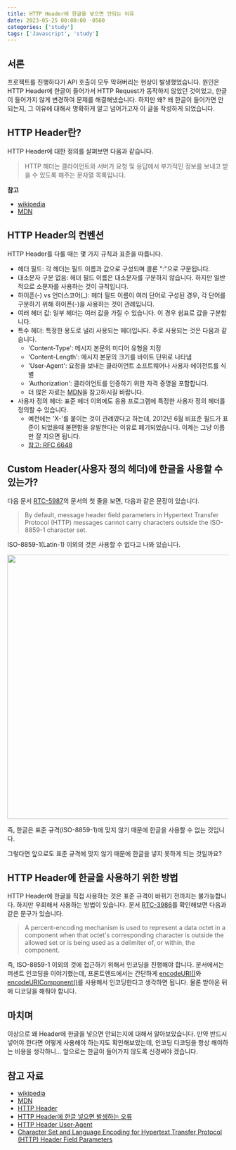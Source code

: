 ```yaml
---
title: HTTP Header에 한글을 넣으면 안되는 이유
date: 2023-05-25 00:00:00 -0500
categories: ['study']
tags: ['Javascript', 'study']
---
```


## 서론

프로젝트를 진행하다가 API 호출이 모두 막혀버리는 현상이 발생했었습니다.
원인은 HTTP Header에 한글이 들어가서 HTTP Request가 동작하지 않았던 것이었고, 한글이 들어가지 않게 변경하여 문제를 해결해냈습니다.
하지만 왜? 왜 한글이 들어가면 안되는지, 그 이유에 대해서 명확하게 알고 넘어가고자 이 글을 작성하게 되었습니다.

## HTTP Header란?

HTTP Header에 대한 정의를 살펴보면 다음과 같습니다.

> HTTP 헤더는 클라이언트와 서버가 요청 및 응답에서 부가적인 정보를 보내고 받을 수 있도록 해주는 문자열 목록입니다.

**참고**

- [wikipedia](https://en.wikipedia.org/wiki/List_of_HTTP_header_fields)
- [MDN](https://developer.mozilla.org/ko/docs/Web/HTTP/Headers)

## HTTP Header의 컨벤션

HTTP Header를 다룰 때는 몇 가지 규칙과 표준을 따릅니다.

- 헤더 필드: 각 헤더는 필드 이름과 값으로 구성되며 콜론 ":"으로 구분됩니다.
- 대소문자 구분 없음: 헤더 필드 이름은 대소문자를 구분하지 않습니다. 하지만 일반적으로 소문자를 사용하는 것이 규칙입니다.
- 하이픈(-) vs 언더스코어(_): 헤더 필드 이름이 여러 단어로 구성된 경우, 각 단어를 구분하기 위해 하이픈(-)을 사용하는 것이 관례입니다.
- 여러 헤더 값: 일부 헤더는 여러 값을 가질 수 있습니다. 이 경우 쉼표로 값을 구분합니다.
- 특수 헤더: 특정한 용도로 널리 사용되는 헤더입니다. 주로 사용되는 것은 다음과 같습니다.
  - 'Content-Type': 메시지 본문의 미디어 유형을 지정
  - 'Content-Length': 메시지 본문의 크기를 바이트 단위로 나타냄
  - 'User-Agent': 요청을 보내는 클라이언트 소프트웨어나 사용자 에이전트를 식별
  - 'Authorization': 클라이언트를 인증하기 위한 자격 증명을 포함합니다.
  - 더 많은 자료는 [MDN](https://developer.mozilla.org/en-US/docs/Web/HTTP/Headers/Accept)을 참고하시길 바랍니다.
- 사용자 정의 헤더: 표준 헤더 이외에도 응용 프로그램에 특정한 사용자 정의 헤더를 정의할 수 있습니다.
  - 예전에는 'X-'를 붙이는 것이 관례였다고 하는데, 2012년 6월 비표준 필드가 표준이 되었을때 불편함을 유발한다는 이유로 폐기되었습니다. 이제는 그냥 이름만 잘 지으면 됩니다.
  - [참고: RFC 6648](https://datatracker.ietf.org/doc/html/rfc6648)

## Custom Header(사용자 정의 헤더)에 한글을 사용할 수 있는가?

다음 문서 [RTC-5987](https://datatracker.ietf.org/doc/html/rfc5987)의 문서의 첫 줄을 보면, 다음과 같은 문장이 있습니다.

> By default, message header field parameters in Hypertext Transfer Protocol (HTTP) messages cannot carry characters outside the ISO-8859-1 character set.

ISO-8859-1(Latin-1) 이외의 것은 사용할 수 없다고 나와 있습니다.

<img src="https://www.charset.org/img/charsets/iso-8859-1.gif" alt="" width="600" priority />

즉, 한글은 표준 규격(ISO-8859-1)에 맞지 않기 때문에 한글을 사용할 수 없는 것입니다.

그렇다면 앞으로도 표준 규격에 맞지 않기 때문에 한글을 넣지 못하게 되는 것일까요?

## HTTP Header에 한글을 사용하기 위한 방법

HTTP Header에 한글을 직접 사용하는 것은 표준 규격이 바뀌기 전까지는 불가능합니다.
하지만 우회해서 사용하는 방법이 있습니다. 문서 [RTC-3986](https://datatracker.ietf.org/doc/html/rfc3986#section-2.1)를 확인해보면 다음과 같은 문구가 있습니다.

> A percent-encoding mechanism is used to represent a data octet in a component when that octet's corresponding character is outside the allowed set or is being used as a delimiter of, or within, the component.

즉, ISO-8859-1 이외의 것에 접근하기 위해서 인코딩을 진행해야 합니다. 문서에서는 퍼센트 인코딩을 이야기했는데, 프론트엔드에서는 간단하게 [encodeURI()](https://developer.mozilla.org/ko/docs/Web/JavaScript/Reference/Global_Objects/encodeURI)와 [encodeURIComponent()](https://developer.mozilla.org/ko/docs/Web/JavaScript/Reference/Global_Objects/encodeURIComponent)를 사용해서 인코딩한다고 생각하면 됩니다. 물론 받아온 뒤에 디코딩을 해줘야 합니다.

## 마치며

이상으로 왜 Header에 한글을 넣으면 안되는지에 대해서 알아보았습니다. 만약 반드시 넣어야 한다면 어떻게 사용해야 하는지도 확인해보았는데, 인코딩 디코딩을 항상 해야하는 비용을 생각하니... 앞으로는 한글이 들어가지 않도록 신경써야 겠습니다.

## 참고 자료

- [wikipedia](https://en.wikipedia.org/wiki/List_of_HTTP_header_fields)
- [MDN](https://developer.mozilla.org/ko/docs/Web/HTTP/Headers)
- [HTTP Header](https://developer.mozilla.org/ko/docs/Web/HTTP/Headers)
- [HTTP Header에 한글 넣으면 발생하는 오류](https://imksh.com/101)
- [HTTP Header User-Agent](https://jammdev.tistory.com/m/171)
- [Character Set and Language Encoding for Hypertext Transfer Protocol (HTTP) Header Field Parameters](https://datatracker.ietf.org/doc/html/rfc5987)
